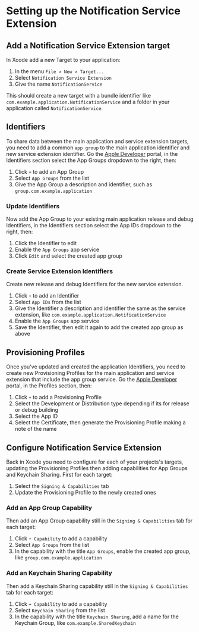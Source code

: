 # Setting up the Notification Service Extension

## Add a Notification Service Extension target

In Xcode add a new Target to your application:
1. In the menu `File > New > Target...`
2. Select `Notification Service Extension`
3. Give the name `NotificationService`

This should create a new target with a bundle identifier like `com.example.application.NotificationService` and a folder in your application called `NotificationService`.

## Identifiers

To share data between the main application and service extension targets, you need to add a common `app group` to the main application identifier and new service extension identifier.  Go the [Apple Developer](https://developer.apple.com/account/resources/identifiers/list/applicationGroup) portal, in the Identifiers section select the App Groups dropdown to the right, then:
1. Click `+` to add an App Group
2. Select `App Groups` from the list
3. Give the App Group a description and identifier, such as `group.com.example.application`

### Update Identifiers
Now add the App Group to your existing main application release and debug Identifiers, in the Identifiers section select the App IDs dropdown to the right, then:
1. Click the Identifier to edit
2. Enable the `App Groups` app service
3. Click `Edit` and select the created app group

### Create Service Extension Identifiers
Create new release and debug Identifiers for the new service extension.
1. Click `+` to add an Identifier
2. Select `App IDs` from the list
3. Give the Identifier a description and identifier the same as the service extension, like `com.example.application.NotificationService`
4. Enable the `App Groups` app service
5. Save the Identifier, then edit it again to add the created app group as above

## Provisioning Profiles

Once you've updated and created the application Identifiers, you need to create new Provisioning Profiles for the main application and service extension that include the app group service. Go the [Apple Developer](https://developer.apple.com/account/resources/profiles/list) portal, in the Profiles section, then:
1. Click `+` to add a Provisioning Profile
2. Select the Development or Distribution type depending if its for release or debug building
3. Select the App ID
4. Select the Certificate, then generate the Provisioning Profile making a note of the name

## Configure Notification Service Extension

Back in Xcode you need to configure for each of your projects's targets, updating the Provisioning Profiles then adding capabilities for App Groups and Keychain Sharing. First for each target:
1. Select the `Signing & Capabilities` tab
2. Update the Provisioning Profile to the newly created ones

### Add an App Group Capability
Then add an App Group capability still in the `Signing & Capabilities` tab for each target:
1. Click `+ Capability` to add a capability
2. Select `App Groups` from the list
3. In the capability with the title `App Groups`, enable the created app group, like `group.com.example.application`

### Add an Keychain Sharing Capability
Then add a Keychain Sharing capability still in the `Signing & Capabilities` tab for each target:
1. Click `+ Capability` to add a capability
2. Select `Keychain Sharing` from the list
3. In the capability with the title `Keychain Sharing`, add a name for the Keychain Group, like `com.example.SharedKeychain`